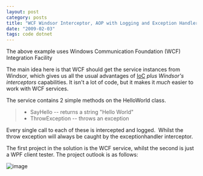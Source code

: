 ```yaml
---
layout: post
category: posts
title: "WCF Windsor Interceptor, AOP with Logging and Exception Handler Interceptor"
date: "2009-02-03"
tags: code dotnet
---
```



The above example uses Windows Communication Foundation (WCF) Integration Facility

The main idea here is that WCF should get the service instances from Windsor, which gives us all the usual advantages of [IoC](http://en.wikipedia.org/wiki/Inversion_of_control "http://en.wikipedia.org/wiki/Inversion_of_control") _plus Windsor's interceptors_ capabilities. It isn't a lot of code, but it makes it _much_ easier to work with WCF services.

The service contains 2 simple methods on the HelloWorld class.

> - SayHello -- returns a string "Hello World"   
> - ThrowException -- throws an exception

Every single call to each of these is intercepted and logged.  Whilst the throw exception will always be caught by the exceptionhandler interceptor.

The first project in the solution is the WCF service, whilst the second is just a WPF client tester. The project outlook is as follows:

![image](https://user-images.githubusercontent.com/662868/120915624-4900f580-c6d7-11eb-894f-27850d270539.png)
